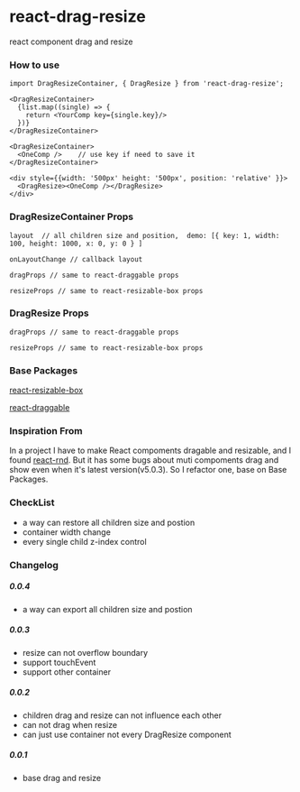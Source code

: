# react-drag-resize
react component drag and resize

### How to use

    import DragResizeContainer, { DragResize } from 'react-drag-resize';

    <DragResizeContainer>
      {list.map((single) => {
        return <YourComp key={single.key}/>
      })}
    </DragResizeContainer>

    <DragResizeContainer>
      <OneComp />    // use key if need to save it
    </DragResizeContainer>

    <div style={{width: '500px' height: '500px', position: 'relative' }}>
      <DragResize><OneComp /></DragResize>
    </div>

### DragResizeContainer Props
    layout  // all children size and position,  demo: [{ key: 1, width: 100, height: 1000, x: 0, y: 0 } ]

    onLayoutChange // callback layout

    dragProps // same to react-draggable props

    resizeProps // same to react-resizable-box props

### DragResize Props

    dragProps // same to react-draggable props

    resizeProps // same to react-resizable-box props

### Base Packages
[react-resizable-box](https://github.com/bokuweb/react-resizable-box)

[react-draggable](https://github.com/mzabriskie/react-draggable)

### Inspiration From

In a project I have to make React compoments dragable and resizable, and I found [react-rnd](https://github.com/bokuweb/react-rnd). But it has some bugs about muti compoments drag and show even when it's latest version(v5.0.3).
So I refactor one, base on Base Packages.

### CheckList
* a way can restore all children size and postion
* container width change
* every single child z-index control

### Changelog
##### 0.0.4
* a way can export all children size and postion

##### 0.0.3
* resize can not overflow boundary
* support touchEvent
* support other container

##### 0.0.2
* children drag and resize can not influence each other
* can not drag when resize
* can just use container not every DragResize component

##### 0.0.1
* base drag and resize

